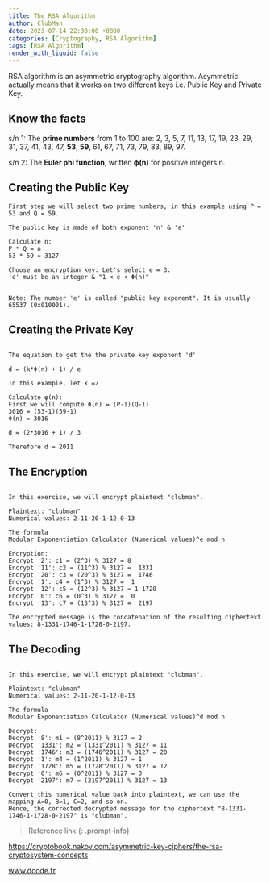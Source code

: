 ```yaml
---
title: The RSA Algorithm
author: ClubMan
date: 2023-07-14 22:30:00 +0800
categories: [Cryptography, RSA Algorithm]
tags: [RSA Algorithm]
render_with_liquid: false
---
```



RSA algorithm is an asymmetric cryptography algorithm. Asymmetric actually means that it works on two different keys i.e. Public Key and Private Key. 

## Know the facts
s/n 1: The **prime numbers** from 1 to 100 are: 2, 3, 5, 7, 11, 13, 17, 19, 23, 29, 31, 37, 41, 43, 47, **53**, **59**, 61, 67, 71, 73, 79, 83, 89, 97. 

s/n 2: The **Euler phi function**, written **ϕ(n)** for positive integers n.


## Creating the Public Key 
```
First step we will select two prime numbers, in this example using P = 53 and Q = 59.

The public key is made of both exponent 'n' & 'e'

Calculate n: 
P * Q = n
53 * 59 = 3127

Choose an encryption key: Let's select e = 3.
'e' must be an integer & "1 < e < Φ(n)"


Note: The number 'e' is called "public key exponent". It is usually 65537 (0x010001).

```

## Creating the Private Key 
```

The equation to get the the private key exponent 'd'

d = (k*Φ(n) + 1) / e 

In this example, let k =2

Calculate φ(n): 
First we will compute Φ(n) = (P-1)(Q-1)
3016 = (53-1)(59-1)
Φ(n) = 3016

d = (2*3016 + 1) / 3

Therefore d = 2011

```

## The Encryption
```

In this exercise, we will encrypt plaintext "clubman".

Plaintext: "clubman"
Numerical values: 2-11-20-1-12-0-13

The formula
Modular Exponentiation Calculator (Numerical values)^e mod n

Encryption:
Encrypt '2': c1 = (2^3) % 3127 = 8
Encrypt '11': c2 = (11^3) % 3127 =  1331
Encrypt '20': c3 = (20^3) % 3127 =  1746
Encrypt '1': c4 = (1^3) % 3127 =  1
Encrypt '12': c5 = (12^3) % 3127 = 1 1728
Encrypt '0': c6 = (0^3) % 3127 =  0
Encrypt '13': c7 = (13^3) % 3127 =  2197

The encrypted message is the concatenation of the resulting ciphertext values: 8-1331-1746-1-1728-0-2197.

```

## The Decoding
```

In this exercise, we will encrypt plaintext "clubman".

Plaintext: "clubman"
Numerical values: 2-11-20-1-12-0-13

The formula
Modular Exponentiation Calculator (Numerical values)^d mod n

Decrypt:
Decrypt '8': m1 = (8^2011) % 3127 = 2
Decrypt '1331': m2 = (1331^2011) % 3127 = 11
Decrypt '1746': m3 = (1746^2011) % 3127 = 20
Decrypt '1': m4 = (1^2011) % 3127 = 1
Decrypt '1728': m5 = (1728^2011) % 3127 = 12
Decrypt '0': m6 = (0^2011) % 3127 = 0
Decrypt '2197': m7 = (2197^2011) % 3127 = 13

Convert this numerical value back into plaintext, we can use the mapping A=0, B=1, C=2, and so on.
Hence, the corrected decrypted message for the ciphertext "8-1331-1746-1-1728-0-2197" is "clubman".

```

> Reference link
{: .prompt-info}

<a target="_blank" href="https://cryptobook.nakov.com/asymmetric-key-ciphers/the-rsa-cryptosystem-concepts">https://cryptobook.nakov.com/asymmetric-key-ciphers/the-rsa-cryptosystem-concepts</a>

<a target="_blank" href="https://www.dcode.fr/modular-exponentiation">www.dcode.fr</a>

